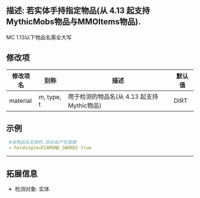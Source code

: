 **描述:** 若实体手持指定物品(从 4.13 起支持MythicMobs物品与MMOItems物品).
---

MC 1.13以下物品名需全大写

修改项
---

| 修改项名  | 别称           | 描述                      | 默认值 |
| --------- | -------------- | ------------------------- | ------ |
| material  | m, type, t | 用于检测的物品名(从 4.13 起支持Mythic物品) | DIRT |

示例
---

```yaml
 #当物品名无效时,后台会产生报错
 - holding{m=DIAMOND_SWORD} true
```

---

拓展信息
---

- 检测对象: 实体